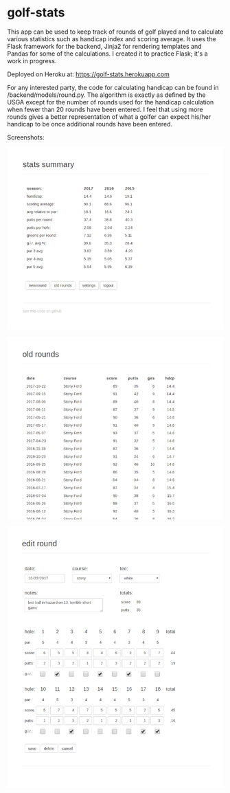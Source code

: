 # golf-stats

This app can be used to keep track of rounds of golf played and to calculate various statistics such as handicap index and scoring average. It uses the Flask framework for the backend, Jinja2 for rendering templates and Pandas for some of the calculations. I created it to practice Flask; it's a work in progress.

Deployed on Heroku at: https://golf-stats.herokuapp.com

For any interested party, the code for calculating handicap can be found in /backend/models/round.py. The algorithm is exactly as defined by the USGA except for the number of rounds used for the handicap calculation when fewer than 20 rounds have been entered. I feel that using more rounds gives a better representation of what a golfer can expect his/her handicap to be once additional rounds have been entered.

Screenshots:

![Main page](/frontend/public/static/images/main.png?raw=true)

![Old rounds](/frontend/public/static/images/rounds.png?raw=true)

![Round edit](/frontend/public/static/images/round_edit.png?raw=true)
